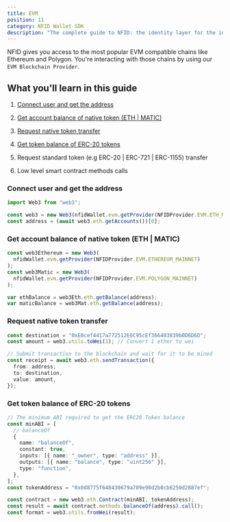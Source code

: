 ```yaml
---
title: EVM
position: 11
category: NFID Wallet SDK
description: "The complete guide to NFID: the identity layer for the internet."
---
```


NFID gives you access to the most popular EVM compatible chains like Ethereum and Polygon. You're interacting with those chains by using our `EVM Blockchain Provider`.

## What you'll learn in this guide

1. [Connect user and get the address](/wallet/evm#connect-user-and-get-the-address)
2. [Get account balance of native token (ETH | MATIC)](/wallet/evm#get-account-balance-of-native-token-eth--matic)
3. [Request native token transfer](/wallet/evm#request-native-token-transfer)
4. [Get token balance of ERC-20 tokens](/wallet/evm#get-token-balance-of-erc-20-tokens)
5. Request standard token (e.g ERC-20 | ERC-721 | ERC-1155) transfer

6. Low level smart contract methods calls

### Connect user and get the address

```typescript
import Web3 from "web3";

const web3 = new Web3(nfidWallet.evm.getProvider(NFIDProvider.EVM.ETH_MAINNET));
const address = (await web3.eth.getAccounts())[0];
```

### Get account balance of native token (ETH | MATIC)

```typescript
const web3Ethereum = new Web3(
  nfidWallet.evm.getProvider(NFIDProvider.EVM.ETHEREUM_MAINNET)
);
const web3Matic = new Web3(
  nfidWallet.evm.getProvider(NFIDProvider.EVM.POLYGON_MAINNET)
);

var ethBalance = web3Eth.eth.getBalance(address);
var maticBalance = web3Mat.eth.getBalance(address);
```

### Request native token transfer

```typescript
const destination = "0xE0cef4417a772512E6C95cEf366403839b0D6D6D";
const amount = web3.utils.toWei(1); // Convert 1 ether to wei

// Submit transaction to the blockchain and wait for it to be mined
const receipt = await web3.eth.sendTransaction({
  from: address,
  to: destination,
  value: amount,
});
```

### Get token balance of ERC-20 tokens

```typescript
// The minimum ABI required to get the ERC20 Token balance
const minABI = [
  // balanceOf
  {
    name: "balanceOf",
    constant: true,
    inputs: [{ name: "_owner", type: "address" }],
    outputs: [{ name: "balance", type: "uint256" }],
    type: "function",
  },
];
const tokenAddress = "0x0d8775f648430679a709e98d2b0cb6250d2887ef";

const contract = new web3.eth.Contract(minABI, tokenAddress);
const result = await contract.methods.balanceOf(address).call();
const format = web3.utils.fromWei(result);
```
